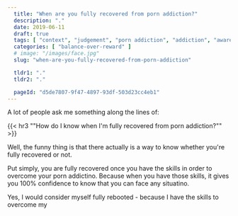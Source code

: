 ```yaml
---
  title: "When are you fully recovered from porn addiction?"
  description: "."
  date: 2019-06-11
  draft: true
  tags: [ "context", "judgement", "porn addiction", "addiction", "awareness", "awareness exercises", "perspective", "nofap", "neverfap", "neverfap deluxe" ]
  categories: [ "balance-over-reward" ]
  # image: "/images/face.jpg"
  slug: "when-are-you-fully-recovered-from-porn-addiction"

  tldr1: "."
  tldr2: "."

  pageId: "d5de7807-9f47-4897-93df-503d23cc4eb1"
---
```


A lot of people ask me something along the lines of:

{{< hr3 "\"How do I know when I'm fully recovered from porn addiction?\"" >}}

Well, the funny thing is that there actually is a way to know whether you're fully recovered or not.

Put simply, you are fully recovered once you have the skills in order to overcome your porn addictino. Because when you have those skills, it gives you 100% confidence to know that you can face any situatino. 



Yes, I would consider myself fully rebooted - because I have the skills to overcome my 

